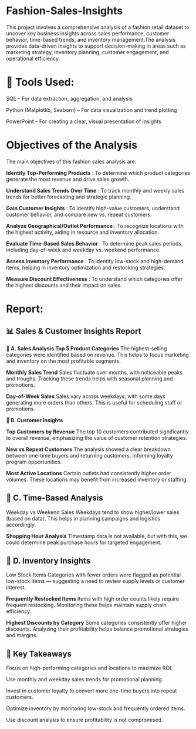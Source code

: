 # Fashion-Sales-Insights
This project involves a comprehensive analysis of a fashion retail dataset to uncover key business insights across sales performance, customer behavior, time-based trends, and inventory management.The analysis provides data-driven insights to support decision-making in areas such as marketing strategy, inventory planning, customer engagement, and operational efficiency.

# 🔧 Tools Used:
SQL – For data extraction, aggregation, and analysis

Python (Matplotlib, Seaborn) – For data visualization and trend plotting

PowerPoint – For creating a clear, visual presentation of insights

 # Objectives of the Analysis
The main objectives of this fashion sales analysis are:

**Identify Top-Performing Products** :
To determine which product categories generate the most revenue and drive sales growth.

**Understand Sales Trends Over Time** :
To track monthly and weekly sales trends for better forecasting and strategic planning.

**Gain Customer Insights** :
To identify high-value customers, understand customer behavior, and compare new vs. repeat customers.

**Analyze Geographical/Outlet Performance** :
To recognize locations with the highest activity, aiding in resource and inventory allocation.

**Evaluate Time-Based Sales Behavior** :
To determine peak sales periods, including day-of-week and weekday vs. weekend performance.

**Assess Inventory Performance** :
To identify low-stock and high-demand items, helping in inventory optimization and restocking strategies.

**Measure Discount Effectiveness** : 
To understand which categories offer the highest discounts and their impact on sales.

# Report:

## **📊 Sales & Customer Insights Report**
**🔹 A. Sales Analysis**
**Top 5 Product Categories**
The highest-selling categories were identified based on revenue. This helps to focus marketing and inventory on the most profitable segments.

**Monthly Sales Trend**
Sales fluctuate over months, with noticeable peaks and troughs. Tracking these trends helps with seasonal planning and promotions.

**Day-of-Week Sales**
Sales vary across weekdays, with some days generating more orders than others. This is useful for scheduling staff or promotions.

**🔹 B. Customer Insights**

**Top Customers by Revenue**
The top 10 customers contributed significantly to overall revenue, emphasizing the value of customer retention strategies.

**New vs Repeat Customers**
The analysis showed a clear breakdown between one-time buyers and returning customers, informing loyalty program opportunities.

**Most Active Locations**
Certain outlets had consistently higher order volumes. These locations may benefit from increased inventory or staffing.

## **🔹 C. Time-Based Analysis**
Weekday vs Weekend Sales
Weekdays tend to show higher/lower sales (based on data). This helps in planning campaigns and logistics accordingly.

**Shopping Hour Analysis**
Timestamp data is not available, but with this, we could determine peak purchase hours for targeted engagement.

## **🔹 D. Inventory Insights**
Low Stock Items
Categories with fewer orders were flagged as potential low-stock items — suggesting a need to review supply levels or customer interest.

**Frequently Restocked Items**
Items with high order counts likely require frequent restocking. Monitoring these helps maintain supply chain efficiency.

**Highest Discounts by Category**
Some categories consistently offer higher discounts. Analyzing their profitability helps balance promotional strategies and margins.

## **📌 Key Takeaways**
Focus on high-performing categories and locations to maximize ROI.

Use monthly and weekday sales trends for promotional planning.

Invest in customer loyalty to convert more one-time buyers into repeat customers.

Optimize inventory by monitoring low-stock and frequently ordered items.

Use discount analysis to ensure profitability is not compromised.
